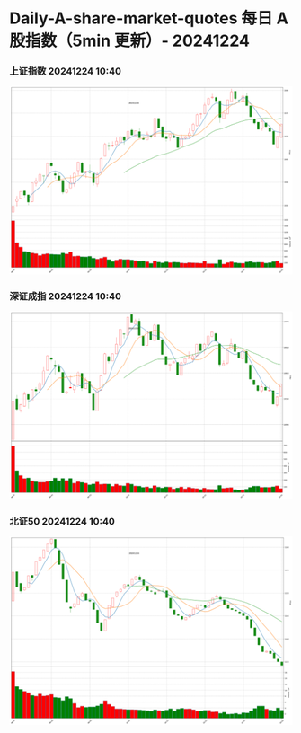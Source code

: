 
# Daily-A-share-market-quotes 每日 A 股指数（5min 更新）- 20241224

### 上证指数 20241224 10:40
![](./fig/2024/12/20241224-sh000001.png)

### 深证成指 20241224 10:40
![](./fig/2024/12/20241224-sz399001.png)

### 北证50 20241224 10:40
![](./fig/2024/12/20241224-bj899050.png)
